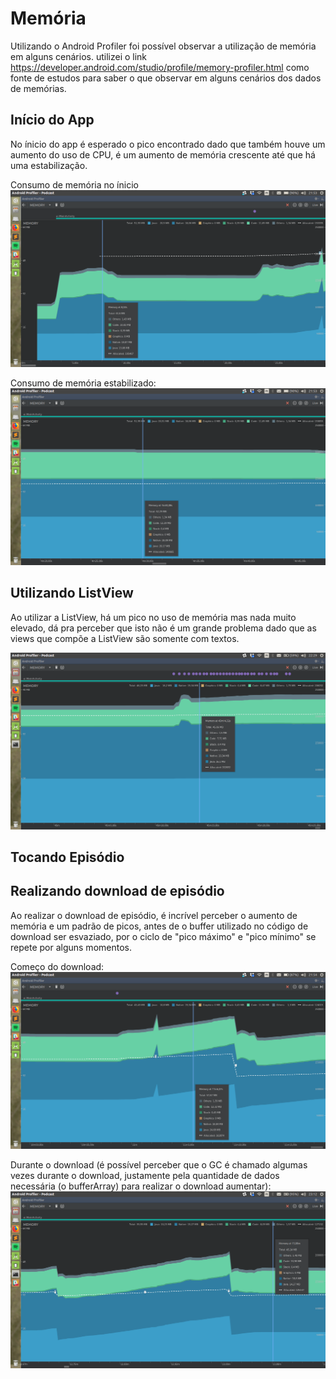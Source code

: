 # Memória

Utilizando o Android Profiler foi possível observar a utilização de memória em alguns cenários. utilizei o link https://developer.android.com/studio/profile/memory-profiler.html como fonte de estudos para saber o que observar em alguns cenários dos dados de memórias.


## Início do App
No ínicio do app é esperado o pico encontrado dado que também houve um aumento do uso de CPU, é um aumento de memória crescente até que há uma estabilização.

Consumo de memória no ínicio
	![MEMORY_INICIO](https://github.com/fbormann/exercicio-podcast/blob/master/Podcast/report_images/memory_inicio.png)

Consumo de memória estabilizado:
	![MEMORY_OK](https://github.com/fbormann/exercicio-podcast/blob/master/Podcast/report_images/memory_estabilizado.png)
## Utilizando ListView
Ao utilizar a ListView, há um pico no uso de memória mas nada muito elevado, dá pra perceber que isto não é um grande problema dado que as views que compõe a ListView são somente com textos.

![MEMORY_LIST](https://github.com/fbormann/exercicio-podcast/blob/master/Podcast/report_images/memory_list_view.png)

## Tocando Episódio

## Realizando download de episódio
Ao realizar o download de episódio, é incrível perceber o aumento de memória e um padrão de picos, antes de o buffer utilizado no código de download ser esvaziado, por o ciclo de "pico máximo" e "pico mínimo" se repete por alguns momentos.

Começo do download:
	![MEMORY_DOWNLOAD_EPISODE](https://github.com/fbormann/exercicio-podcast/blob/master/Podcast/report_images/memory_download_episodio.png)

Durante o download (é possível perceber que o GC é chamado algumas vezes durante o download, justamente pela quantidade de dados necessária (o bufferArray) para realizar o download aumentar):
	![MEMORY_DOWNLOAD_EPISODE_PATTERN](https://github.com/fbormann/exercicio-podcast/blob/master/Podcast/report_images/MEMORY_PATTERN.png)


